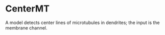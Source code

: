 # CenterMT

A model detects center lines of microtubules in dendrites; the input is the membrane channel.
